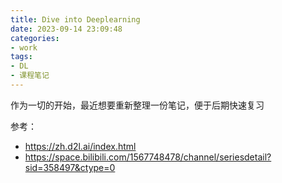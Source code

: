 ```yaml
---
title: Dive into Deeplearning
date: 2023-09-14 23:09:48
categories:
- work
tags:
- DL
- 课程笔记
---
```


作为一切的开始，最近想要重新整理一份笔记，便于后期快速复习
<!-- more -->

参考：
- https://zh.d2l.ai/index.html
- https://space.bilibili.com/1567748478/channel/seriesdetail?sid=358497&ctype=0




